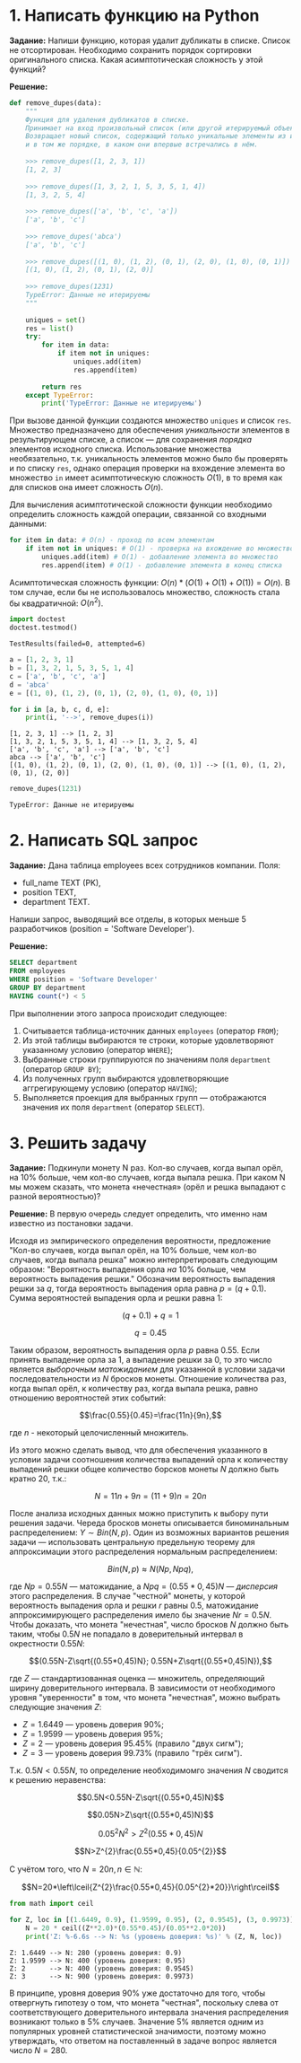 # 1. Написать функцию на Python

**Задание:** Напиши функцию, которая удалит дубликаты в списке. Список не отсортирован. Необходимо сохранить порядок сортировки оригинального списка. Какая асимптотическая сложность у этой функций?

**Решение:**


```python
def remove_dupes(data):
    """
    Функция для удаления дубликатов в списке.
    Принимает на вход произвольный список (или другой итерируемый объект). 
    Возвращает новый список, содержащий только уникальные элементы из исходного
    и в том же порядке, в каком они впервые встречались в нём.
    
    >>> remove_dupes([1, 2, 3, 1])
    [1, 2, 3]
    
    >>> remove_dupes([1, 3, 2, 1, 5, 3, 5, 1, 4])
    [1, 3, 2, 5, 4]
    
    >>> remove_dupes(['a', 'b', 'c', 'a'])
    ['a', 'b', 'c']
    
    >>> remove_dupes('abca')
    ['a', 'b', 'c']
    
    >>> remove_dupes([(1, 0), (1, 2), (0, 1), (2, 0), (1, 0), (0, 1)])
    [(1, 0), (1, 2), (0, 1), (2, 0)]
    
    >>> remove_dupes(1231)
    TypeError: Данные не итерируемы
    """
    
    uniques = set()
    res = list()
    try:
        for item in data:
            if item not in uniques:
                uniques.add(item)
                res.append(item)
        
        return res
    except TypeError: 
        print('TypeError: Данные не итерируемы')
```

При вызове данной функции создаются множество `uniques` и список `res`. Множество предназначено для обеспечения *уникальности* элементов в результирующем списке, а список — для сохранения *порядка* элементов исходного списка. Использование множества необязательно, т.к. уникальность элементов можно было бы проверять и по списку `res`, однако операция проверки на вхождение элемента во множество `in` имеет асимптотическую сложность $O(1)$, в то время как для списков она имеет сложность $O(n)$.

Для вычисления асимптотической сложности функции необходимо определить сложность каждой операции, связанной со входными данными:

```python
for item in data: # O(n) - проход по всем элементам
    if item not in uniques: # O(1) - проверка на вхождение во множество оптимизирована
        uniques.add(item) # O(1) - добавление элемента во множество
        res.append(item) # O(1) - добавление элемента в конец списка
```

Асимптотическая сложность функции: $O(n)*(O(1)+O(1)+O(1))=O(n)$. В том случае, если бы не использовалось множество, сложность стала бы квадратичной: $O(n^2)$.


```python
import doctest
doctest.testmod()
```




    TestResults(failed=0, attempted=6)




```python
a = [1, 2, 3, 1]
b = [1, 3, 2, 1, 5, 3, 5, 1, 4]
c = ['a', 'b', 'c', 'a']
d = 'abca'
e = [(1, 0), (1, 2), (0, 1), (2, 0), (1, 0), (0, 1)]

for i in [a, b, c, d, e]:
    print(i, '-->', remove_dupes(i))
```

    [1, 2, 3, 1] --> [1, 2, 3]
    [1, 3, 2, 1, 5, 3, 5, 1, 4] --> [1, 3, 2, 5, 4]
    ['a', 'b', 'c', 'a'] --> ['a', 'b', 'c']
    abca --> ['a', 'b', 'c']
    [(1, 0), (1, 2), (0, 1), (2, 0), (1, 0), (0, 1)] --> [(1, 0), (1, 2), (0, 1), (2, 0)]
    


```python
remove_dupes(1231)
```

    TypeError: Данные не итерируемы
    

# 2. Написать SQL запрос

**Задание:** Дана таблица employees всех сотрудников компании. Поля:
* full_name TEXT (PK),
* position TEXT,
* department TEXT.

Напиши запрос, выводящий все отделы, в которых меньше 5 разработчиков (position = 'Software Developer').


**Решение:**

```sql
SELECT department
FROM employees
WHERE position = 'Software Developer'
GROUP BY department
HAVING count(*) < 5
```

При выполнении этого запроса происходит следующее:

1. Считывается таблица-источник данных `employees` (оператор `FROM`);
2. Из этой таблицы выбираются те строки, которые удовлетворяют указанному условию (оператор `WHERE`);
3. Выбранные строки группируются по значениям поля `department` (оператор `GROUP BY`);
4. Из полученных групп выбираются удовлетворяющие аггрегирующему условию (оператор `HAVING`);
5. Выполняется проекция для выбранных групп — отображаются значения их поля `department` (оператор `SELECT`).

# 3. Решить задачу

**Задание:** Подкинули монету N раз. Кол-во случаев, когда выпал орёл, на 10% больше, чем кол-во случаев, когда выпала решка. При каком N мы можем сказать, что монета «нечестная» (орёл и решка выпадают с разной вероятностью)?

**Решение:** В первую очередь следует определить, что именно нам известно из постановки задачи. 

Исходя из эмпирического определения вероятности, предложение "Кол-во случаев, когда выпал орёл, на 10% больше, чем кол-во случаев, когда выпала решка" можно интерпретировать следующим образом: "Вероятность выпадения орла *на* 10% больше, чем вероятность выпадения решки." Обозначим вероятность выпадения решки за $q$, тогда вероятность выпадения орла равна $p=(q+0.1)$. Сумма вероятностей выпадения орла и решки равна $1$:
    
$$(q+0.1)+q=1$$
    
$$q=0.45$$
    
Таким образом, вероятность выпадения орла $p$ равна $0.55$. Если принять выпадение орла за $1$, а выпадение решки за $0$, то это число является *выборочным матожиданием* для указанной в условии задачи последовательности из $N$ бросков монеты. Отношение количества раз, когда выпал орёл, к количеству раз, когда выпала решка, равно отношению вероятностей этих событий:
    
$$\frac{0.55}{0.45}=\frac{11n}{9n},$$
    
где $n$ - некоторый целочисленный множитель.
    
Из этого можно сделать вывод, что для обеспечения указанного в условии задачи соотношения количества выпадений орла к количеству выпадений решки общее количество борсков монеты $N$ должно быть кратно $20$, т.к.:
    
$$N=11n+9n=(11+9)n=20n$$
    
После анализа исходных данных можно приступить к выбору пути решения задачи. Череда бросков монеты описывается биноминальным распределением: $Y{\sim}Bin(N, p)$. Один из возможных вариантов решения задачи — использовать центральную предельную теорему для аппроксимации этого распределения нормальным распределением:
    
$$Bin(N, p){\approx}N(Np, Npq),$$
    
где $Np=0.55N$ — матожидание, а $Npq=(0.55*0,45)N$ — *дисперсия* этого распределения. В случае "честной" монеты, у которой вероятность выпадения орла и решки $r$ равны $0.5$, матожидание аппроксимирующего распределения имело бы значение $Nr=0.5N$. Чтобы доказать, что монета "нечестная", число бросков $N$ должно быть таким, чтобы $0.5N$ не попадало в доверительный интервал в окрестности $0.55N$:
    
$$(0.55N-Z\sqrt{(0.55*0,45)N}; 0.55N+Z\sqrt{(0.55*0,45)N}),$$
    
где $Z$ — стандартизованная оценка — множитель, определяющий ширину доверительного интервала. В зависимости от необходимого уровня "уверенности" в том, что монета "нечестная", можно выбрать следующие значения $Z$:
    
* $Z=1.6449$ — уровень доверия $90\%$;
* $Z=1.9599$ — уровень доверия $95\%$;
* $Z=2$ — уровень доверия $95.45\%$ (правило "двух сигм");
* $Z=3$ — уровень доверия $99.73\%$ (правило "трёх сигм").
    
Т.к. $0.5N < 0.55N$, то определение необходимомго значения $N$ сводится к решению неравенства:
    
$$0.5N<0.55N-Z\sqrt{(0.55*0,45)N}$$
    
$$0.05N>Z\sqrt{(0.55*0,45)N}$$
    
$$0.05^{2}N^{2}>Z^{2}(0.55*0,45)N$$
    
$$N>Z^{2}\frac{0.55*0,45}{0.05^{2}}$$
    
С учётом того, что $N=20n, n\in\mathbb{N}$:
    
$$N=20*\left\lceil{Z^{2}\frac{0.55*0,45}{0.05^{2}*20}}\right\rceil$$


```python
from math import ceil

for Z, loc in [(1.6449, 0.9), (1.9599, 0.95), (2, 0.9545), (3, 0.9973)]:
    N = 20 * ceil((Z**2.0)*(0.55*0.45)/(0.05**2.0*20))
    print('Z: %-6.6s --> N: %s (уровень доверия: %s)' % (Z, N, loc))
```

    Z: 1.6449 --> N: 280 (уровень доверия: 0.9)
    Z: 1.9599 --> N: 400 (уровень доверия: 0.95)
    Z: 2      --> N: 400 (уровень доверия: 0.9545)
    Z: 3      --> N: 900 (уровень доверия: 0.9973)
    

В принципе, уровня доверия $90\%$ уже достаточно для того, чтобы отвергнуть гипотезу о том, что монета "честная", поскольку слева от соответствующего доверительного интервала значения распределения возникают только в $5\%$ случаев. Значение $5\%$ является одним из популярных уровней статистической значимости, поэтому можно утверждать, что ответом на поставленный в задаче вопрос является число $N=280$.
